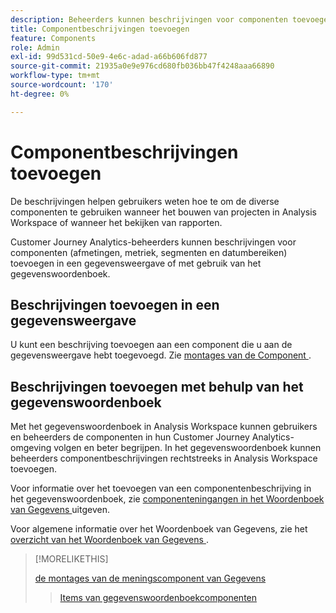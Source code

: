 ```yaml
---
description: Beheerders kunnen beschrijvingen voor componenten toevoegen met de gegevensweergave.
title: Componentbeschrijvingen toevoegen
feature: Components
role: Admin
exl-id: 99d531cd-50e9-4e6c-adad-a66b606fd877
source-git-commit: 21935a0e9e976cd680fb036bb47f4248aaa66890
workflow-type: tm+mt
source-wordcount: '170'
ht-degree: 0%

---
```


# Componentbeschrijvingen toevoegen

De beschrijvingen helpen gebruikers weten hoe te om de diverse componenten te gebruiken wanneer het bouwen van projecten in Analysis Workspace of wanneer het bekijken van rapporten.

Customer Journey Analytics-beheerders kunnen beschrijvingen voor componenten (afmetingen, metriek, segmenten en datumbereiken) toevoegen in een gegevensweergave of met gebruik van het gegevenswoordenboek.

## Beschrijvingen toevoegen in een gegevensweergave

U kunt een beschrijving toevoegen aan een component die u aan de gegevensweergave hebt toegevoegd. Zie [ montages van de Component ](/help/data-views/component-settings/overview.md).

## Beschrijvingen toevoegen met behulp van het gegevenswoordenboek

Met het gegevenswoordenboek in Analysis Workspace kunnen gebruikers en beheerders de componenten in hun Customer Journey Analytics-omgeving volgen en beter begrijpen. In het gegevenswoordenboek kunnen beheerders componentbeschrijvingen rechtstreeks in Analysis Workspace toevoegen.

Voor informatie over het toevoegen van een componentenbeschrijving in het gegevenswoordenboek, zie [ componenteningangen in het Woordenboek van Gegevens ](/help/components/data-dictionary/edit-entries-data-dictionary.md) uitgeven.

Voor algemene informatie over het Woordenboek van Gegevens, zie het [ overzicht van het Woordenboek van Gegevens ](/help/components/data-dictionary/data-dictionary-overview.md).

>[!MORELIKETHIS]
>
>[ de montages van de meningscomponent van Gegevens ](/help/data-views/component-settings/overview.md)
>>[Items van gegevenswoordenboekcomponenten ](/help/components/data-dictionary/edit-entries-data-dictionary.md)
>
